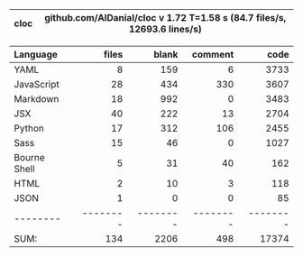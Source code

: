 cloc|github.com/AlDanial/cloc v 1.72  T=1.58 s (84.7 files/s, 12693.6 lines/s)
--- | ---

Language|files|blank|comment|code
:-------|-------:|-------:|-------:|-------:
YAML|8|159|6|3733
JavaScript|28|434|330|3607
Markdown|18|992|0|3483
JSX|40|222|13|2704
Python|17|312|106|2455
Sass|15|46|0|1027
Bourne Shell|5|31|40|162
HTML|2|10|3|118
JSON|1|0|0|85
--------|--------|--------|--------|--------
SUM:|134|2206|498|17374
